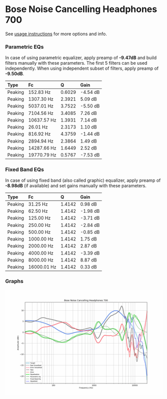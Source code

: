 # Bose Noise Cancelling Headphones 700
See [usage instructions](https://github.com/jaakkopasanen/AutoEq#usage) for more options and info.

### Parametric EQs
In case of using parametric equalizer, apply preamp of **-9.47dB** and build filters manually
with these parameters. The first 5 filters can be used independently.
When using independent subset of filters, apply preamp of **-9.50dB**.

| Type    | Fc          |      Q | Gain     |
|:--------|:------------|:-------|:---------|
| Peaking | 152.83 Hz   | 0.6029 | -4.54 dB |
| Peaking | 1307.30 Hz  | 2.3921 | 5.09 dB  |
| Peaking | 5037.01 Hz  | 3.7522 | -5.50 dB |
| Peaking | 7104.56 Hz  | 3.4085 | 7.26 dB  |
| Peaking | 10637.57 Hz | 1.3931 | 7.14 dB  |
| Peaking | 26.01 Hz    | 2.3173 | 1.10 dB  |
| Peaking | 816.92 Hz   | 4.3759 | -1.44 dB |
| Peaking | 2894.94 Hz  | 2.3864 | 1.49 dB  |
| Peaking | 14287.66 Hz | 1.6449 | 2.52 dB  |
| Peaking | 19770.79 Hz | 0.5767 | -7.53 dB |

### Fixed Band EQs
In case of using fixed band (also called graphic) equalizer, apply preamp of **-8.98dB**
(if available) and set gains manually with these parameters.

| Type    | Fc          |      Q | Gain     |
|:--------|:------------|:-------|:---------|
| Peaking | 31.25 Hz    | 1.4142 | 0.98 dB  |
| Peaking | 62.50 Hz    | 1.4142 | -1.98 dB |
| Peaking | 125.00 Hz   | 1.4142 | -3.71 dB |
| Peaking | 250.00 Hz   | 1.4142 | -2.84 dB |
| Peaking | 500.00 Hz   | 1.4142 | -0.85 dB |
| Peaking | 1000.00 Hz  | 1.4142 | 1.75 dB  |
| Peaking | 2000.00 Hz  | 1.4142 | 2.87 dB  |
| Peaking | 4000.00 Hz  | 1.4142 | -3.39 dB |
| Peaking | 8000.00 Hz  | 1.4142 | 8.87 dB  |
| Peaking | 16000.01 Hz | 1.4142 | 0.33 dB  |

### Graphs
![](./Bose%20Noise%20Cancelling%20Headphones%20700.png)